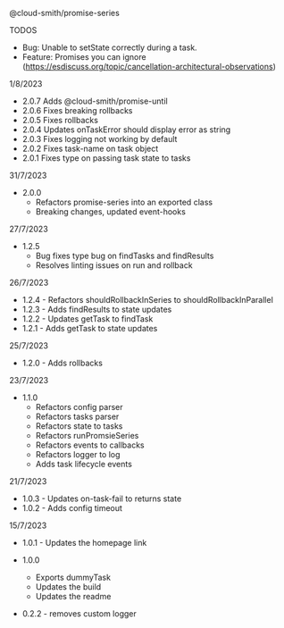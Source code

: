 @cloud-smith/promise-series

TODOS
- Bug: Unable to setState correctly during a task.
- Feature: Promises you can ignore (https://esdiscuss.org/topic/cancellation-architectural-observations)

1/8/2023
- 2.0.7 Adds @cloud-smith/promise-until
- 2.0.6 Fixes breaking rollbacks
- 2.0.5 Fixes rollbacks
- 2.0.4 Updates onTaskError should display error as string
- 2.0.3 Fixes logging not working by default
- 2.0.2 Fixes task-name on task object
- 2.0.1 Fixes type on passing task state to tasks

31/7/2023
- 2.0.0
  - Refactors promise-series into an exported class
  - Breaking changes, updated event-hooks

27/7/2023
- 1.2.5
  - Bug fixes type bug on findTasks and findResults
  - Resolves linting issues on run and rollback

26/7/2023
- 1.2.4 - Refactors shouldRollbackInSeries to shouldRollbackInParallel
- 1.2.3 - Adds findResults to state updates
- 1.2.2 - Updates getTask to findTask
- 1.2.1 - Adds getTask to state updates

25/7/2023
- 1.2.0 - Adds rollbacks

23/7/2023
- 1.1.0
  - Refactors config parser
  - Refactors tasks parser
  - Refactors state to tasks
  - Refactors runPromsieSeries
  - Refactors events to callbacks
  - Refactors logger to log
  - Adds task lifecycle events

21/7/2023
- 1.0.3 - Updates on-task-fail to returns state
- 1.0.2 - Adds config timeout

15/7/2023
- 1.0.1 - Updates the homepage link

- 1.0.0
  - Exports dummyTask
  - Updates the build
  - Updates the readme

- 0.2.2 - removes custom logger
